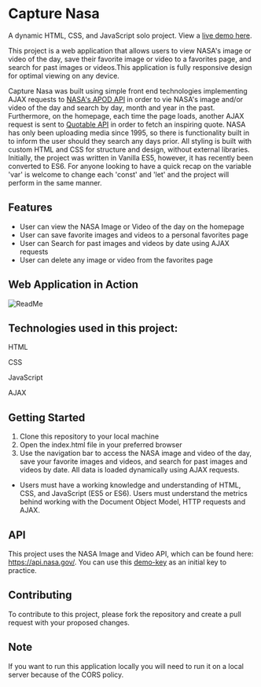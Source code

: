 # Capture Nasa 
A dynamic HTML, CSS, and JavaScript solo project. View a [live demo here](https://louiewhitz.github.io/ajax-project/).

This project is a web application that allows users to view  NASA's image or video of the day, save their favorite image or video to a favorites page, and search for past images or videos.This application is fully responsive design for optimal viewing on any device.

Capture Nasa was built using simple front end technologies implementing AJAX requests to [NASA's APOD API](https://api.nasa.gov/) in order to vie NASA's image and/or video of the day and search by day, month and year in the past. Furthermore, on the homepage, each time the page loads, another AJAX request is sent to [Quotable API](https://api.quotable.io/random) in order to fetch an inspiring quote. NASA has only been uploading media since 1995, so there is functionality built in to inform the user should they search any days prior. All styling is built with custom HTML and CSS for structure and design, without external libraries. Initially, the project was written in Vanilla ES5, however, it has recently been converted to ES6. For anyone looking to have a quick recap on the variable 'var' is welcome to change each 'const' and 'let' and the project will perform in the same manner.

## Features
* User can view the NASA Image or Video of the day on the homepage 
* User can save favorite images and videos to a personal favorites page 
* User can Search for past images and videos by date using AJAX requests
* User can delete any image or video from the favorites page

## Web Application in Action
![ReadMe](https://github.com/louiewhitz/ajax-project/blob/main/Kapture%202023-01-18%20at%2021.37.13.gif)


## Technologies used in this project:
HTML

CSS

JavaScript 

AJAX


## Getting Started
1. Clone this repository to your local machine
2. Open the index.html file in your preferred browser
3. Use the navigation bar to access the NASA image and video of the day, save your favorite images and videos, and search for past images and videos by date. All data is loaded dynamically using AJAX requests.
* Users must have a working knowledge and understanding of HTML, CSS, and JavaScript (ES5 or ES6).
Users must understand the metrics behind working with the Document Object Model, HTTP requests and AJAX.
## API
This project uses the NASA Image and Video API, which can be found here: https://api.nasa.gov/. You can use this [demo-key](https://api.nasa.gov/planetary/apod?api_key=DEMO_KEY) as an initial key to practice.

## Contributing
To contribute to this project, please fork the repository and create a pull request with your proposed changes.

## Note
If you want to run this application locally you will need to run it on a local server because of the CORS policy.

